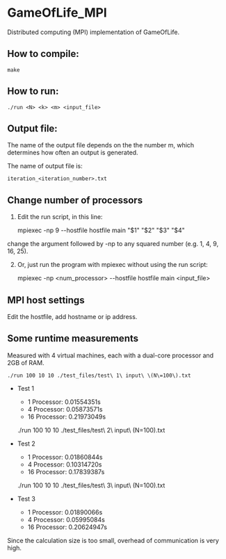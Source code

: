 # GameOfLife_MPI
Distributed computing (MPI) implementation of GameOfLife.


## How to compile:

    make


## How to run:

    ./run <N> <k> <m> <input_file>

## Output file:

The name of the output file depends on the the number m, which determines how often an output is generated.

The name of output file is:

    iteration_<iteration_number>.txt


## Change number of processors

1. Edit the run script, in this line:

    mpiexec -np 9 --hostfile hostfile main "$1" "$2" "$3" "$4"

change the argument followed by -np to any squared number (e.g. 1, 4, 9, 16, 25).


2. Or, just run the program with mpiexec without using the run script:

    mpiexec -np <num_processor> --hostfile hostfile main <N> <k> <m> <input_file>


## MPI host settings

Edit the hostfile, add hostname or ip address.


## Some runtime measurements

Measured with 4 virtual machines, each with a dual-core processor and 2GB of RAM.

    ./run 100 10 10 ./test_files/test\ 1\ input\ \(N\=100\).txt

* Test 1
    * 1  Processor: 0.01554351s
    * 4  Processor: 0.05873571s
    * 16 Processor: 0.21973049s


    ./run 100 10 10 ./test_files/test\ 2\ input\ \(N\=100\).txt

* Test 2
    * 1  Processor: 0.01860844s
    * 4  Processor: 0.10314720s
    * 16 Processor: 0.17839387s


    ./run 100 10 10 ./test_files/test\ 3\ input\ \(N\=100\).txt

* Test 3
    * 1  Processor: 0.01890066s
    * 4  Processor: 0.05995084s
    * 16 Processor: 0.20624947s

Since the calculation size is too small, overhead of communication is very high.